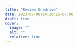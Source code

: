 ```yaml
---
title: "Review Onedrive"
date: 2023-07-08T14:20:15+07:00
draft: true
cover:
  image: ""
  alt: ""
  relative: true
---
```


